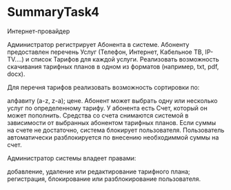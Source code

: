 # SummaryTask4



Интернет-провайдер 

Администратор регистрирует Абонента в системе. Абоненту предоставлен перечень Услуг (Телефон, Интернет, Кабельное ТВ, IP-TV....) и список Тарифов для каждой услуги. Реализовать возможность скачивания тарифных планов в одном из форматов (например, txt, pdf, docx).

Для перечня тарифов реализовать возможность сортировки по:

алфавиту (a-z, z-a);
цене.
Абонент может выбрать одну или несколько услуг по определенному тарифу. У абонента есть Счет, который он может пополнить. Средства со счета снимаются системой в зависимости от выбранных абонентом тарифных планов. Если суммы на счете не достаточно, система блокирует пользователя. Пользователь автоматически разблокируется по внесению необходиммой суммы на счет.

Администратор системы владеет правами:

добавление, удаление или редактирование тарифного плана;
регистрация, блокирование или разблокирование пользователя.

